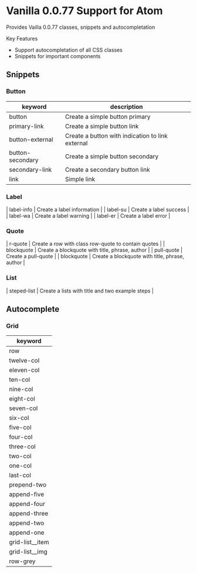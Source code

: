 # Vanilla 0.0.77 Support for Atom

Provides Vailla 0.0.77 classes, snippets and autocompletation

Key Features

+ Support autocompletation of all CSS classes
+ Snippets for important components


## Snippets

### Button

| **keyword** | **description** |
|--------|---------|
|  button      |   Create a simple button primary        |
|    primary-link    |  Create a simple button link       |
|     button-external   | Create a button with indication to link external       |
|     button-secondary   | Create a simple button secondary         |
|     secondary-link   |  Create a secondary button link     |
|     link   |  Simple link     |

### Label

|     label-info   |  Create a label information    |
|     label-su   |  Create a label success     |
|     label-wa   |  Create a label warning     |
|     label-er   |  Create a label error     |

### Quote

|     r-quote   |  Create a row with class row-quote to contain quotes   |
|     blockquote   |  Create a blockquote with title, phrase, author   |
|     pull-quote   |  Create a pull-quote   |
|     blockquote   |  Create a blockquote with title, phrase, author   |

### List

|     steped-list   |  Create a lists with title and two example steps   |






## Autocomplete

### Grid

| **keyword** |
|--------|
|  row      |   
|    twelve-col    |   
|     eleven-col   |
|     ten-col   |
|     nine-col   |
|     eight-col   |
|     seven-col   |
|     six-col   |
|     five-col   |
|     four-col   |
|     three-col   |
|     two-col   |
|     one-col   |
|     last-col   |
|     prepend-two   |
|     append-five   |
|     append-four   |
|    append-three   |
|     append-two   |
|     append-one   |
|     grid-list__item   |
|     grid-list__img   |
|     row-grey   |
